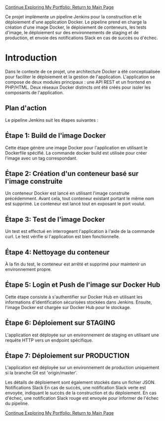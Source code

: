 [Continue Exploring My Portfolio: Return to Main Page](https://github.com/MousMaster/Portfolio)


Ce projet implémente un pipeline Jenkins pour la construction et le déploiement d'une application Docker. Le pipeline prend en charge la création d'une image Docker, le déploiement de conteneurs, les tests d'image, le déploiement sur des environnements de staging et de production, et envoie des notifications Slack en cas de succès ou d'échec.

# Introduction

Dans le contexte de ce projet, une architecture Docker a été conceptualisée pour faciliter le déploiement et la gestion de l'application. L'application se compose de deux modules principaux : une API REST et un frontend en PHP/HTML. Deux réseaux Docker distincts ont été créés pour isoler les composants de l'application.

## Plan d'action
Le pipeline Jenkins suit les étapes suivantes :

## Étape 1: Build de l'image Docker
Cette étape génère une image Docker pour l'application en utilisant le Dockerfile spécifié.
La commande docker build est utilisée pour créer l'image avec un tag correspondant.

## Étape 2: Création d'un conteneur basé sur l'image construite
Un conteneur Docker est lancé en utilisant l'image construite précédemment.
Avant cela, tout conteneur existant portant le même nom est supprimé.
Le conteneur est lancé tout en exposant le port voulut.

## Étape 3: Test de l'image Docker
Un test est effectué en interrogeant l'application à l'aide de la commande curl.
Le test vérifie si l'application est bien fonctionnelle.

## Étape 4: Nettoyage du conteneur
À la fin du test, le conteneur est arrêté  et supprimé pour maintenir un environnement propre.

## Étape 5: Login et Push de l'image sur Docker Hub
Cette étape consiste à s'authentifier sur Docker Hub en utilisant les informations d'identification sécurisées stockées dans Jenkins.
Ensuite, l'image Docker est chargée  sur Docker Hub pour le stockage.

## Étape 6: Déploiement sur STAGING
L'application est déployée sur un environnement de staging en utilisant une requête HTTP vers un endpoint spécifique.

## Étape 7: Déploiement sur PRODUCTION
L'application est déployée sur un environnement de production uniquement si la branche Git est 'origin/master'.

Les détails de déploiement sont également stockés dans un fichier JSON.
Notifications Slack
En cas de succès, une notification Slack verte est envoyée, indiquant le succès de la construction et du déploiement.
En cas d'échec, une notification Slack rouge est envoyée pour informer de l'échec du pipeline.


[Continue Exploring My Portfolio: Return to Main Page](https://github.com/MousMaster/Portfolio)

